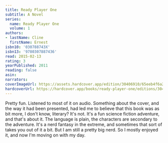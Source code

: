 ```yaml
---
title: Ready Player One
subtitle: A Novel
series:
  name: Ready Player One
  volume: 1
authors:
- lastName: Cline
  firstName: Ernest
isbn10: '030788743X'
isbn13: '9780307887436'
read: 2015-02-13
rating: 3
yearPublished: 2011
reading: false
asin:
narrators:
coverImageUrl: https://assets.hardcover.app/edition/30406910/65eeb4f6a207a3a4907739f7fea3d8622f7a5462.jpeg
hardcoverUrl: https://hardcover.app/books/ready-player-one/editions/30426366
---
```

Pretty fun. Listened to most of it on audio. Something about the cover, and the way it had been presented, had led me to believe that this book was as bit more, I don't know, literary? It's not. It's a fun science fiction adventure, and that's about it. The language is plain, the characters are secondary to the adventure. It's a nerd fantasy in the extreme, and sometimes that sort of takes you out of it a bit. But I am still a pretty big nerd. So I mostly enjoyed it, and now I'm moving on with my day.
